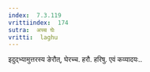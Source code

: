 ```yaml
---
index:  7.3.119
vrittiindex:  174
sutra:  अच्च घेः
vritti:  laghu 
---
```


इदुद्भ्यामुत्तरस्य ङेरौत्, घेरच्च. हरौ. हरिषु. एवं कव्यादयः..

